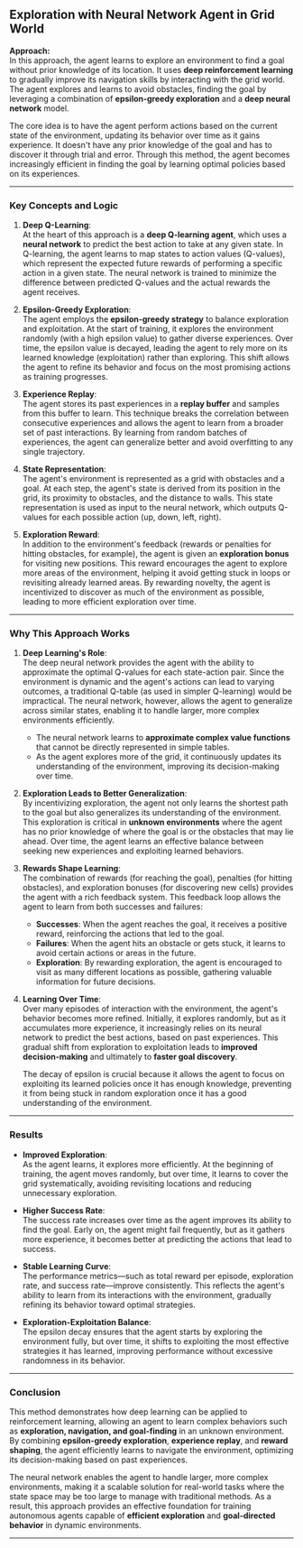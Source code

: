 ## Exploration with Neural Network Agent in Grid World

**Approach:**  
In this approach, the agent learns to explore an environment to find a goal without prior knowledge of its location. It uses **deep reinforcement learning** to gradually improve its navigation skills by interacting with the grid world. The agent explores and learns to avoid obstacles, finding the goal by leveraging a combination of **epsilon-greedy exploration** and a **deep neural network** model.

The core idea is to have the agent perform actions based on the current state of the environment, updating its behavior over time as it gains experience. It doesn't have any prior knowledge of the goal and has to discover it through trial and error. Through this method, the agent becomes increasingly efficient in finding the goal by learning optimal policies based on its experiences.

---

### Key Concepts and Logic

1. **Deep Q-Learning**:  
   At the heart of this approach is a **deep Q-learning agent**, which uses a **neural network** to predict the best action to take at any given state. In Q-learning, the agent learns to map states to action values (Q-values), which represent the expected future rewards of performing a specific action in a given state. The neural network is trained to minimize the difference between predicted Q-values and the actual rewards the agent receives.

2. **Epsilon-Greedy Exploration**:  
   The agent employs the **epsilon-greedy strategy** to balance exploration and exploitation. At the start of training, it explores the environment randomly (with a high epsilon value) to gather diverse experiences. Over time, the epsilon value is decayed, leading the agent to rely more on its learned knowledge (exploitation) rather than exploring. This shift allows the agent to refine its behavior and focus on the most promising actions as training progresses.

3. **Experience Replay**:  
   The agent stores its past experiences in a **replay buffer** and samples from this buffer to learn. This technique breaks the correlation between consecutive experiences and allows the agent to learn from a broader set of past interactions. By learning from random batches of experiences, the agent can generalize better and avoid overfitting to any single trajectory.

4. **State Representation**:  
   The agent's environment is represented as a grid with obstacles and a goal. At each step, the agent's state is derived from its position in the grid, its proximity to obstacles, and the distance to walls. This state representation is used as input to the neural network, which outputs Q-values for each possible action (up, down, left, right).

5. **Exploration Reward**:  
   In addition to the environment's feedback (rewards or penalties for hitting obstacles, for example), the agent is given an **exploration bonus** for visiting new positions. This reward encourages the agent to explore more areas of the environment, helping it avoid getting stuck in loops or revisiting already learned areas. By rewarding novelty, the agent is incentivized to discover as much of the environment as possible, leading to more efficient exploration over time.

---

### Why This Approach Works

1. **Deep Learning's Role**:  
   The deep neural network provides the agent with the ability to approximate the optimal Q-values for each state-action pair. Since the environment is dynamic and the agent's actions can lead to varying outcomes, a traditional Q-table (as used in simpler Q-learning) would be impractical. The neural network, however, allows the agent to generalize across similar states, enabling it to handle larger, more complex environments efficiently.

   - The neural network learns to **approximate complex value functions** that cannot be directly represented in simple tables.
   - As the agent explores more of the grid, it continuously updates its understanding of the environment, improving its decision-making over time.

2. **Exploration Leads to Better Generalization**:  
   By incentivizing exploration, the agent not only learns the shortest path to the goal but also generalizes its understanding of the environment. This exploration is critical in **unknown environments** where the agent has no prior knowledge of where the goal is or the obstacles that may lie ahead. Over time, the agent learns an effective balance between seeking new experiences and exploiting learned behaviors.

3. **Rewards Shape Learning**:  
   The combination of rewards (for reaching the goal), penalties (for hitting obstacles), and exploration bonuses (for discovering new cells) provides the agent with a rich feedback system. This feedback loop allows the agent to learn from both successes and failures:
   - **Successes**: When the agent reaches the goal, it receives a positive reward, reinforcing the actions that led to the goal.
   - **Failures**: When the agent hits an obstacle or gets stuck, it learns to avoid certain actions or areas in the future.
   - **Exploration**: By rewarding exploration, the agent is encouraged to visit as many different locations as possible, gathering valuable information for future decisions.

4. **Learning Over Time**:  
   Over many episodes of interaction with the environment, the agent's behavior becomes more refined. Initially, it explores randomly, but as it accumulates more experience, it increasingly relies on its neural network to predict the best actions, based on past experiences. This gradual shift from exploration to exploitation leads to **improved decision-making** and ultimately to **faster goal discovery**.

   The decay of epsilon is crucial because it allows the agent to focus on exploiting its learned policies once it has enough knowledge, preventing it from being stuck in random exploration once it has a good understanding of the environment.

---

### Results

- **Improved Exploration**:  
   As the agent learns, it explores more efficiently. At the beginning of training, the agent moves randomly, but over time, it learns to cover the grid systematically, avoiding revisiting locations and reducing unnecessary exploration.

- **Higher Success Rate**:  
   The success rate increases over time as the agent improves its ability to find the goal. Early on, the agent might fail frequently, but as it gathers more experience, it becomes better at predicting the actions that lead to success.

- **Stable Learning Curve**:  
   The performance metrics—such as total reward per episode, exploration rate, and success rate—improve consistently. This reflects the agent's ability to learn from its interactions with the environment, gradually refining its behavior toward optimal strategies.

- **Exploration-Exploitation Balance**:  
   The epsilon decay ensures that the agent starts by exploring the environment fully, but over time, it shifts to exploiting the most effective strategies it has learned, improving performance without excessive randomness in its behavior.

---

### Conclusion

This method demonstrates how deep learning can be applied to reinforcement learning, allowing an agent to learn complex behaviors such as **exploration, navigation, and goal-finding** in an unknown environment. By combining **epsilon-greedy exploration**, **experience replay**, and **reward shaping**, the agent efficiently learns to navigate the environment, optimizing its decision-making based on past experiences.

The neural network enables the agent to handle larger, more complex environments, making it a scalable solution for real-world tasks where the state space may be too large to manage with traditional methods. As a result, this approach provides an effective foundation for training autonomous agents capable of **efficient exploration** and **goal-directed behavior** in dynamic environments.

---
